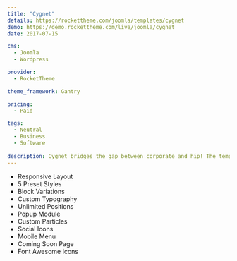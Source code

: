 ```yaml
---
title: "Cygnet"
details: https://rockettheme.com/joomla/templates/cygnet
demo: https://demo.rockettheme.com/live/joomla/cygnet
date: 2017-07-15

cms: 
  - Joomla
  - Wordpress

provider: 
  - RocketTheme

theme_framework: Gantry

pricing:
  - Paid

tags:
  - Neutral
  - Business
  - Software
  
description: Cygnet bridges the gap between corporate and hip! The template features contemporary design elements and structures, whilst maintaining a subtle, corporate-esque overall appearance to maximize professionalism and visual intrigue.
---
```


* Responsive Layout
* 5 Preset Styles
* Block Variations
* Custom Typography
* Unlimited Positions
* Popup Module
* Custom Particles
* Social Icons
* Mobile Menu
* Coming Soon Page
* Font Awesome Icons	